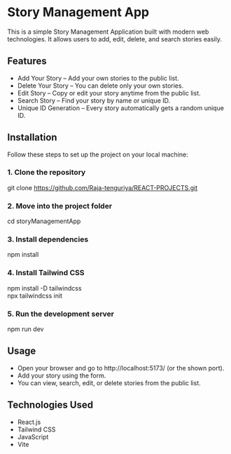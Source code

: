 # Story Management App

This is a simple Story Management Application built with modern web technologies. It allows users to add, edit, delete, and search stories easily.

## Features

- Add Your Story – Add your own stories to the public list.  
- Delete Your Story – You can delete only your own stories.  
- Edit Story – Copy or edit your story anytime from the public list.  
- Search Story – Find your story by name or unique ID.  
- Unique ID Generation – Every story automatically gets a random unique ID.

## Installation

Follow these steps to set up the project on your local machine:

### 1. Clone the repository  
git clone https://github.com/Raja-tenguriya/REACT-PROJECTS.git

### 2. Move into the project folder  
cd storyManagementApp

### 3. Install dependencies  
npm install

### 4. Install Tailwind CSS  
npm install -D tailwindcss  
npx tailwindcss init

### 5. Run the development server  
npm run dev

## Usage

- Open your browser and go to http://localhost:5173/ (or the shown port).  
- Add your story using the form.  
- You can view, search, edit, or delete stories from the public list.

## Technologies Used

- React.js  
- Tailwind CSS  
- JavaScript 
- Vite  
